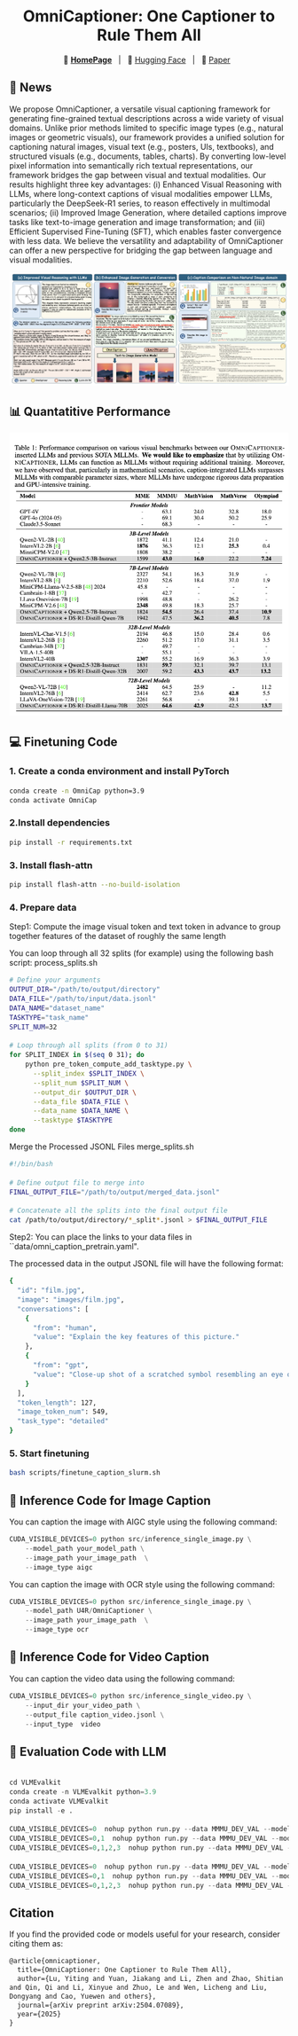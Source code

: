 

<div align="center">
<h1> OmniCaptioner: One Captioner to Rule Them All </h1>

</div>
<div align="center">

<p align="center">
💜 <a href="https://alpha-innovator.github.io/OmniCaptioner-project-page/"><b>HomePage</b></a>&nbsp&nbsp | &nbsp&nbsp🤗 <a href="https://huggingface.co/U4R/OmniCaptioner">Hugging Face</a>&nbsp&nbsp | &nbsp&nbsp📑 <a href="https://arxiv.org/abs/2504.07089">Paper</a>&nbsp&nbsp
</p>
</div>


## 📰 News

We propose OmniCaptioner, a versatile visual captioning framework for generating fine-grained textual descriptions across a wide variety of visual domains. Unlike prior methods limited to specific image types (e.g., natural images or geometric visuals), our framework provides a unified solution for captioning natural images, visual text (e.g., posters, UIs, textbooks), and structured visuals (e.g., documents, tables, charts). By converting low-level pixel information into semantically rich textual representations, our framework bridges the gap between visual and textual modalities. Our results highlight three key advantages: (i) Enhanced Visual Reasoning with LLMs, where long-context captions of visual modalities empower LLMs, particularly the DeepSeek-R1 series, to reason effectively in multimodal scenarios; (ii) Improved Image Generation, where detailed captions improve tasks like text-to-image generation and image transformation; and (iii) Efficient Supervised Fine-Tuning (SFT), which enables faster convergence with less data. We believe the versatility and adaptability of OmniCaptioner can offer a new perspective for bridging the gap between language and visual modalities.

![Demo Visualization](assets/demo.jpg)


## 📊 Quantatitive Performance
![Quantitative Results](assets/quantitative.jpg)



## 💻 Finetuning Code
### 1. Create a conda environment and install PyTorch
```bash
conda create -n OmniCap python=3.9
conda activate OmniCap
```
### 2.Install dependencies
```bash
pip install -r requirements.txt
```
### 3. Install flash-attn
```bash
pip install flash-attn --no-build-isolation
```
### 4. Prepare data

Step1: Compute the image visual token and text token in advance to group together features of the dataset of roughly the same length

You can loop through all 32 splits (for example) using the following bash script:
process_splits.sh
```bash
# Define your arguments
OUTPUT_DIR="/path/to/output/directory"
DATA_FILE="/path/to/input/data.jsonl"
DATA_NAME="dataset_name"
TASKTYPE="task_name"
SPLIT_NUM=32

# Loop through all splits (from 0 to 31)
for SPLIT_INDEX in $(seq 0 31); do
    python pre_token_compute_add_tasktype.py \
      --split_index $SPLIT_INDEX \
      --split_num $SPLIT_NUM \
      --output_dir $OUTPUT_DIR \
      --data_file $DATA_FILE \
      --data_name $DATA_NAME \
      --tasktype $TASKTYPE
done
```
Merge the Processed JSONL Files
merge_splits.sh
```bash
#!/bin/bash

# Define output file to merge into
FINAL_OUTPUT_FILE="/path/to/output/merged_data.jsonl"

# Concatenate all the splits into the final output file
cat /path/to/output/directory/*_split*.jsonl > $FINAL_OUTPUT_FILE
```

Step2: You can place the links to your data files in ``data/omni_caption_pretrain.yaml".

The processed data in the output JSONL file will have the following format:
```bash
{
  "id": "film.jpg",
  "image": "images/film.jpg",
  "conversations": [
    {
      "from": "human",
      "value": "Explain the key features of this picture."
    },
    {
      "from": "gpt",
      "value": "Close-up shot of a scratched symbol resembling an eye or fish, etched into a worn, dark wooden surface. The scratches are uneven and look hastily carved, occupying the center of the frame. Minimalist background with emphasis on the raw texture of aged wood, dimly lit with shadows toward the top right corner, suggesting a single light source above. The grain of the wood is visibly highlighted by soft lighting, creating an intimate and mysterious mood. Dark, moody, high contrast, shallow depth of field, film noir aesthetic, focus on texture and detail, rustic and enigmatic atmosphere."
    }
  ],
  "token_length": 127,
  "image_token_num": 549,
  "task_type": "detailed"
}

```
### 5. Start finetuning
```bash
bash scripts/finetune_caption_slurm.sh
```
## 🚀 Inference Code for Image Caption

You can caption the image with AIGC style using the following command:


```python   
CUDA_VISIBLE_DEVICES=0 python src/inference_single_image.py \
    --model_path your_model_path \
    --image_path your_image_path  \
    --image_type aigc 
``` 

You can caption the image with OCR style using the following command:

```python   
CUDA_VISIBLE_DEVICES=0 python src/inference_single_image.py \
    --model_path U4R/OmniCaptioner \
    --image_path your_image_path  \
    --image_type ocr 
```

## 🚀 Inference Code for Video Caption

You can caption the video data using the following command:


```python   
CUDA_VISIBLE_DEVICES=0 python src/inference_single_video.py \
    --input_dir your_video_path \
    --output_file caption_video.jsonl \
    --input_type  video
```

## 🚀 Evaluation Code with LLM

```python   

cd VLMEvalkit
conda create -n VLMEvalkit python=3.9
conda activate VLMEvalkit
pip install -e .

CUDA_VISIBLE_DEVICES=0  nohup python run.py --data MMMU_DEV_VAL --model Omnicaptioner-qwen2-5-3B --verbose > output_omnicap_qwen2-5-3B_MMMU_DEV_VAL.log 2>&1 &
CUDA_VISIBLE_DEVICES=0,1  nohup python run.py --data MMMU_DEV_VAL --model Omnicaptioner-qwen2-5-7B --verbose > output_omnicap_qwen2-5-7B_MMMU_DEV_VAL.log 2>&1 &
CUDA_VISIBLE_DEVICES=0,1,2,3  nohup python run.py --data MMMU_DEV_VAL --model Omnicaptioner-qwen2-5-32B --verbose > output_omnicap_qwen2-5-32B_MMMU_DEV_VAL.log 2>&1 &

CUDA_VISIBLE_DEVICES=0  nohup python run.py --data MMMU_DEV_VAL --model Omnicaptioner-deepseek-distill-7B --verbose > output_omnicap_deepseek_distill_3B_MMMU_DEV_VAL.log 2>&1 &
CUDA_VISIBLE_DEVICES=0,1  nohup python run.py --data MMMU_DEV_VAL --model Omnicaptioner-deepseek-distill-32B --verbose > output_omnicap_deepseek_distill_32B_MMMU_DEV_VAL.log 2>&1 &
CUDA_VISIBLE_DEVICES=0,1,2,3  nohup python run.py --data MMMU_DEV_VAL --model Omnicaptioner-deepseek-distill-70B --verbose > output_omnicap_deepseek_distill_70B_MMMU_DEV_VAL.log 2>&1 &

``` 


## Citation

If you find the provided code or models useful for your research, consider citing them as:
```
@article{omnicaptioner,
  title={OmniCaptioner: One Captioner to Rule Them All},
  author={Lu, Yiting and Yuan, Jiakang and Li, Zhen and Zhao, Shitian and Qin, Qi and Li, Xinyue and Zhuo, Le and Wen, Licheng and Liu, Dongyang and Cao, Yuewen and others},
  journal={arXiv preprint arXiv:2504.07089},
  year={2025}
}
```


